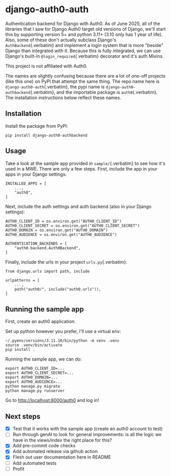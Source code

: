 # django-auth0-auth

Authentication backend for Django with Auth0. As of June 2025, all of
the libraries that I saw for Django Auth0 target old versions of Django,
we\'ll start this by supporting version 5+ and python 3.11+ (3.10 only
has 1 year of life). Also, some of these don\'t actually subclass
Django\'s `AuthBackend`{.verbatim} and implement a login system that is
more \"beside\" Django than integrated with it. Because this is fully
integrated, we can use Django\'s built-in `@login_required`{.verbatim}
decorator and it\'s auth Mixins.

This project is not affiliated with Auth0.

The names are slightly confusing because there are a lot of one-off
projects (like this one) on PyPI that attempt the same thing. The repo
name here is `django-auth0-auth`{.verbatim}, the pypi name is
`django-auth0-authbackend`{.verbatim}, and the importable package is
`auth0`{.verbatim}. The installation instructions below reflect these
names.

## Installation

Install the package from PyPI:

    pip install django-auth0-authbackend

## Usage

Take a look at the sample app provided in `sample/`{.verbatim} to see
how it\'s used in a MWE. There are only a few steps. First, include the
app in your apps in your Django settings:

    INSTALLED_APPS = [
        ...,
        "auth0",
    ]

Next, include the auth settings and auth backend (also in your Django
settings):

    AUTH0_CLIENT_ID = os.environ.get("AUTH0_CLIENT_ID")
    AUTH0_CLIENT_SECRET = os.environ.get("AUTH0_CLIENT_SECRET")
    AUTH0_DOMAIN = os.environ.get("AUTH0_DOMAIN")
    AUTH0_AUDIENCE = os.environ.get("AUTH0_AUDIENCE")

    AUTHENTICATION_BACKENDS = [
        "auth0.backend.Auth0Backend",
    ]

Finally, include the urls in your project `urls.py`{.verbatim}:

    from django.urls import path, include

    urlpatterns = [
        ...,
        path("auth0/", include("auth0.urls")),
    ]

## Running the sample app

First, create an auth0 application.

Set up python however you prefer, I\'ll use a virtual env:

    ~/.pyenv/versions/3.11.10/bin/python -m venv .venv
    source .venv/bin/activate
    pip install .

Running the sample app, we can do:

    export AUTH0_CLIENT_ID=...
    export AUTH0_CLIENT_SECRET=...
    export AUTH0_DOMAIN=...
    export AUTH0_AUDIENCE=...
    python manage.py migrate
    python manage.py runserver

Go to <http://localhost:8000/auth0> and log in!

## Next steps

-   [x] Test that it works with the sample app (create an auth0 account
    to test)
-   [ ] Run through genAI to look for general improvements: is all the
    logic we have in the views/index the right place for this?
-   [x] Add pre-commit code checks
-   [x] Add automated release via github action
-   [x] Flesh out user documentation here in README
-   [ ] Add automated tests
-   [ ] Profit
